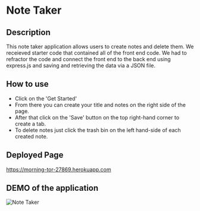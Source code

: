 # Note Taker 

## Description
This note taker application allows users to create notes and delete them. We receieved starter code that contained all of the front end code.
We had to refractor the code and connect the front end to the back end using express.js and saving and retrieving the data via a JSON file. 

## How to use
- Click on the 'Get Started' 
- From there you can create your title and notes on the right side of the page.
- After that click on the 'Save' button on the top right-hand corner to create a tab.
- To delete notes just click the trash bin on the left hand-side of each created note.

## Deployed Page
https://morning-tor-27869.herokuapp.com

## DEMO of the application
![Note Taker](https://user-images.githubusercontent.com/85512241/136068682-fd42c972-9c1f-4b67-a725-82e6b6f6c125.gif)


